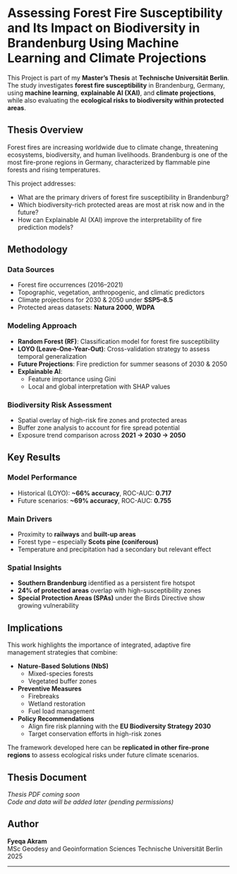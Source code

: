 # Assessing Forest Fire Susceptibility and Its Impact on Biodiversity in Brandenburg Using Machine Learning and Climate Projections

This Project is part of my **Master’s Thesis** at **Technische Universität Berlin**. The study investigates **forest fire susceptibility** in Brandenburg, Germany, using **machine learning**, **explainable AI (XAI)**, and **climate projections**, while also evaluating the **ecological risks to biodiversity within protected areas**.

## Thesis Overview

Forest fires are increasing worldwide due to climate change, threatening ecosystems, biodiversity, and human livelihoods. Brandenburg is one of the most fire-prone regions in Germany, characterized by flammable pine forests and rising temperatures.

This project addresses:

-  What are the primary drivers of forest fire susceptibility in Brandenburg?  
-  Which biodiversity-rich protected areas are most at risk now and in the future?  
-  How can Explainable AI (XAI) improve the interpretability of fire prediction models?

## Methodology

### Data Sources

- Forest fire occurrences (2016–2021)  
- Topographic, vegetation, anthropogenic, and climatic predictors  
- Climate projections for 2030 & 2050 under **SSP5–8.5**  
- Protected areas datasets: **Natura 2000**, **WDPA**

### Modeling Approach

- **Random Forest (RF)**: Classification model for forest fire susceptibility  
- **LOYO (Leave-One-Year-Out)**: Cross-validation strategy to assess temporal generalization  
- **Future Projections**: Fire prediction for summer seasons of 2030 & 2050  
- **Explainable AI**:  
  - Feature importance using Gini  
  - Local and global interpretation with SHAP values

### Biodiversity Risk Assessment

- Spatial overlay of high-risk fire zones and protected areas  
- Buffer zone analysis to account for fire spread potential  
- Exposure trend comparison across **2021 → 2030 → 2050**

## Key Results

### Model Performance

- Historical (LOYO): **~66% accuracy**, ROC-AUC: **0.717**  
- Future scenarios: **~69% accuracy**, ROC-AUC: **0.755**

### Main Drivers

- Proximity to **railways** and **built-up areas**  
- Forest type – especially **Scots pine (coniferous)**  
- Temperature and precipitation had a secondary but relevant effect

### Spatial Insights

- **Southern Brandenburg** identified as a persistent fire hotspot  
- **24% of protected areas** overlap with high-susceptibility zones  
- **Special Protection Areas (SPAs)** under the Birds Directive show growing vulnerability

## Implications

This work highlights the importance of integrated, adaptive fire management strategies that combine:

- **Nature-Based Solutions (NbS)**  
  - Mixed-species forests  
  - Vegetated buffer zones  
- **Preventive Measures**  
  - Firebreaks  
  - Wetland restoration  
  - Fuel load management  
- **Policy Recommendations**  
  - Align fire risk planning with the **EU Biodiversity Strategy 2030**  
  - Target conservation efforts in high-risk zones

The framework developed here can be **replicated in other fire-prone regions** to assess ecological risks under future climate scenarios.

## Thesis Document

 *Thesis PDF coming soon*  
*Code and data will be added later (pending permissions)*


## Author

**Fyeqa Akram**  
MSc Geodesy and Geoinformation Sciences
Technische Universität Berlin  
2025

---


